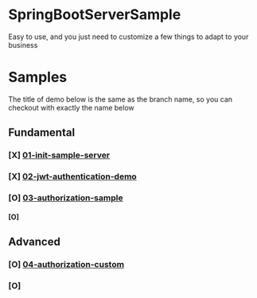 # SpringBootServerSample

Easy to use, and you just need to customize a few things to adapt to your business

# Samples
The title of demo below is the same as the branch name, so you can checkout with exactly the name below

## Fundamental

### [X] [01-init-sample-server](https://github.com/sangqle/spring-boot-server-sample/tree/01-init-sample-server)
### [X] [02-jwt-authentication-demo](https://github.com/sangqle/spring-boot-server-sample/tree/02-jwt-authentication-demo)
### [O] [03-authorization-sample](https://github.com/sangqle/spring-boot-server-sample/tree/03-authorization-sample)
#### [O] []()

## Advanced

### [O] [04-authorization-custom]()
### [O] []()


